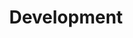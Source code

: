 ---
layout: category
category_name: "development"
permalink: /category/development/
title: "Development"
---